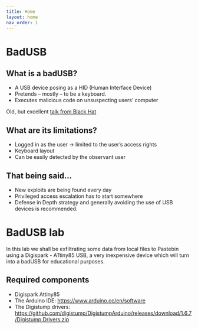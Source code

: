```yaml
---
title: Home
layout: home
nav_order: 1
---
```

# BadUSB
## What is a badUSB?

- A USB device posing as a HID (Human Interface Device)
- Pretends – mostly – to be a keyboard.
- Executes malicious code on unsuspecting users’ computer

Old, but excellent [talk from Black Hat](https://www.youtube.com/watch?v=nuruzFqMgIw)

## What are its limitations?

- Logged in as the user -> limited to the user’s access rights
- Keyboard layout
- Can be easily detected by the observant user

## That being said...

- New exploits are being found every day
- Privileged access escalation has to start somewhere
- Defense in Depth strategy and generally avoiding the use of USB devices is recommended.

# BadUSB lab

In this lab we shall be exfiltrating some data from local files to Pastebin using a Digispark - ATtiny85 USB, a very inexpensive device which will turn into a badUSB for educational purposes.

## Required components
-  Digispark Attiny85
-  The Arduino IDE: https://www.arduino.cc/en/software
-  The Digistump drivers: https://github.com/digistump/DigistumpArduino/releases/download/1.6.7/Digistump.Drivers.zip
